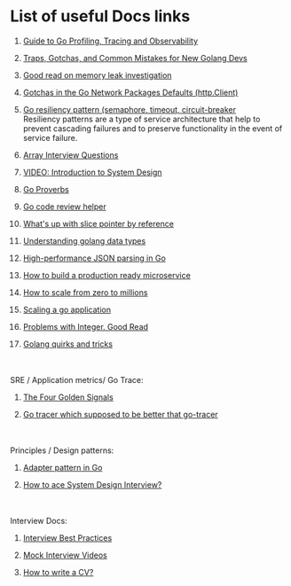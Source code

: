 # List of useful Docs links

1. [Guide to Go Profiling, Tracing and Observability](https://github.com/DataDog/go-profiler-notes/blob/main/guide/README.md)


2. [Traps, Gotchas, and Common Mistakes for New Golang Devs](http://devs.cloudimmunity.com/gotchas-and-common-mistakes-in-go-golang/)


3. [Good read on memory leak investigation](https://blog.detectify.com/2019/09/05/how-we-tracked-down-a-memory-leak-in-one-of-our-go-microservices/)


4. [Gotchas in the Go Network Packages Defaults (http.Client)](https://martin.baillie.id/wrote/gotchas-in-the-go-network-packages-defaults/)


5. [Go resiliency pattern (semaphore, timeout, circuit-breaker](https://github.com/eapache/go-resiliency)
   <br> Resiliency patterns are a type of service architecture that help to prevent cascading failures and to preserve functionality in the event of service failure.


6. [Array Interview Questions](https://igotanoffer.com/blogs/tech/array-interview-questions)


7. [VIDEO: Introduction to System Design](https://www.youtube.com/watch?v=MbjObHmDbZo)


8. [Go Proverbs](http://go-proverbs.github.io/)


9. [Go code review helper](https://github.com/golang/go/wiki/CodeReviewComments#go-code-review-comments)


10. [What's up with slice pointer by reference](https://medium.com/swlh/golang-tips-why-pointers-to-slices-are-useful-and-how-ignoring-them-can-lead-to-tricky-bugs-cac90f72e77b)

11. [Understanding golang data types](https://www.digitalocean.com/community/tutorials/understanding-data-types-in-go)

12. [High-performance JSON parsing in Go](https://www.cockroachlabs.com/blog/high-performance-json-parsing/)

13. [How to build a production ready microservice](https://www.oreilly.com/library/view/production-ready-microservices/9781491965962/ch01.html)


14. [How to scale from zero to millions](https://systeminterview.com/scale-from-zero-to-millions-of-users.php)

15. [Scaling a go application](https://github.com/zeromicro/go-zero)

16. [Problems with Integer. Good Read](https://jvns.ca/blog/2023/01/18/examples-of-problems-with-integers/)

17. [Golang quirks and tricks](https://eblog.fly.dev/quirks.html)


<br> <br>
SRE / Application metrics/ Go Trace:

1. [The Four Golden Signals](https://sre.google/sre-book/monitoring-distributed-systems/#xref_monitoring_golden-signals)

2. [Go tracer which supposed to be better that go-tracer](https://github.com/dominikh/gotraceui)

<br> <br>
Principles / Design patterns:

1. [Adapter pattern in Go](https://bitfieldconsulting.com/golang/adapter)

2. [How to ace System Design Interview?](https://helloacm.com/facebook-onsite-interview-preparation-part-3-how-to-ace-a-design-interview/)



<br> <br>
Interview Docs:

1. [Interview Best Practices](https://careers.google.com/interview-tips/?src=Online%2FSocial%2FKeyword_blog&utm_campaign=&utm_medium=Google%20Website&utm_source=Online)

2. [Mock Interview Videos](https://interviewing.io/recordings/)

3. [How to write a CV?](https://somehowimanage.blog/2019/01/28/somehow-i-recruit-cv-yeah-yeah-cv/)

